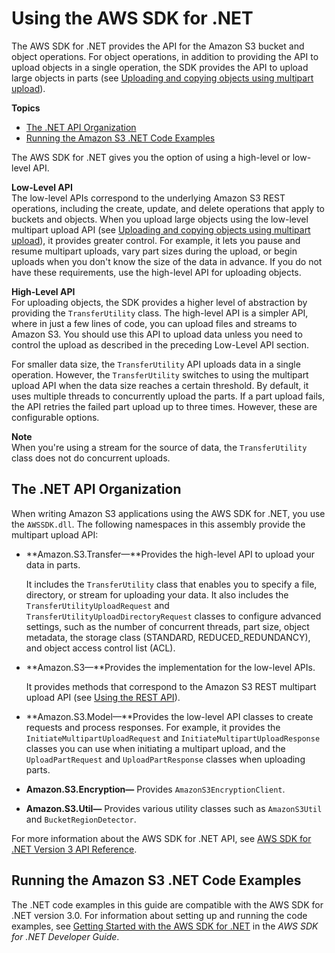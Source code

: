 # Using the AWS SDK for \.NET<a name="UsingTheMPDotNetAPI"></a>

The AWS SDK for \.NET provides the API for the Amazon S3 bucket and object operations\. For object operations, in addition to providing the API to upload objects in a single operation, the SDK provides the API to upload large objects in parts \(see [Uploading and copying objects using multipart upload](mpuoverview.md)\)\. 

**Topics**
+ [The \.NET API Organization](#DotNetAPIOrg)
+ [Running the Amazon S3 \.NET Code Examples](#TestingDotNetApiSamples)

The AWS SDK for \.NET gives you the option of using a high\-level or low\-level API\. 

**Low\-Level API**  
The low\-level APIs correspond to the underlying Amazon S3 REST operations, including the create, update, and delete operations that apply to buckets and objects\. When you upload large objects using the low\-level multipart upload API \(see [Uploading and copying objects using multipart upload](mpuoverview.md)\), it provides greater control\. For example, it lets you pause and resume multipart uploads, vary part sizes during the upload, or begin uploads when you don't know the size of the data in advance\. If you do not have these requirements, use the high\-level API for uploading objects\.

**High\-Level API**  
For uploading objects, the SDK provides a higher level of abstraction by providing the `TransferUtility` class\. The high\-level API is a simpler API, where in just a few lines of code, you can upload files and streams to Amazon S3\. You should use this API to upload data unless you need to control the upload as described in the preceding Low\-Level API section\.

For smaller data size, the `TransferUtility` API uploads data in a single operation\. However, the `TransferUtility` switches to using the multipart upload API when the data size reaches a certain threshold\. By default, it uses multiple threads to concurrently upload the parts\. If a part upload fails, the API retries the failed part upload up to three times\. However, these are configurable options\. 

**Note**  
When you're using a stream for the source of data, the `TransferUtility` class does not do concurrent uploads\.

## The \.NET API Organization<a name="DotNetAPIOrg"></a>

When writing Amazon S3 applications using the AWS SDK for \.NET, you use the `AWSSDK.dll`\. The following namespaces in this assembly provide the multipart upload API:
+ **Amazon\.S3\.Transfer—**Provides the high\-level API to upload your data in parts\. 

  It includes the `TransferUtility` class that enables you to specify a file, directory, or stream for uploading your data\. It also includes the `TransferUtilityUploadRequest` and `TransferUtilityUploadDirectoryRequest` classes to configure advanced settings, such as the number of concurrent threads, part size, object metadata, the storage class \(STANDARD, REDUCED\_REDUNDANCY\), and object access control list \(ACL\)\.
+ **Amazon\.S3—**Provides the implementation for the low\-level APIs\. 

  It provides methods that correspond to the Amazon S3 REST multipart upload API \(see [Using the REST API](mpu-upload-object.md#UsingRESTAPImpUpload)\)\.
+ **Amazon\.S3\.Model—**Provides the low\-level API classes to create requests and process responses\. For example, it provides the `InitiateMultipartUploadRequest` and `InitiateMultipartUploadResponse` classes you can use when initiating a multipart upload, and the `UploadPartRequest` and `UploadPartResponse` classes when uploading parts\. 
+ **Amazon\.S3\.Encryption—** Provides `AmazonS3EncryptionClient`\.
+ **Amazon\.S3\.Util—** Provides various utility classes such as `AmazonS3Util` and `BucketRegionDetector`\.

For more information about the AWS SDK for \.NET API, see [AWS SDK for \.NET Version 3 API Reference](https://docs.aws.amazon.com/sdkfornet/v3/apidocs/Index.html)\. 

## Running the Amazon S3 \.NET Code Examples<a name="TestingDotNetApiSamples"></a>

The \.NET code examples in this guide are compatible with the AWS SDK for \.NET version 3\.0\. For information about setting up and running the code examples, see [Getting Started with the AWS SDK for \.NET](https://docs.aws.amazon.com/sdk-for-net/latest/developer-guide/net-dg-setup.html) in the *AWS SDK for \.NET Developer Guide*\. 